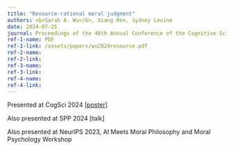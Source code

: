 ```yaml
---
title: "Resource-rational moral judgment"
authors: <b>Sarah A. Wu</b>, Xiang Ren, Sydney Levine
date: 2024-07-25
journal: Proceedings of the 46th Annual Conference of the Cognitive Science Society
ref-1-name: PDF
ref-1-link: /assets/papers/wu2024resource.pdf
ref-2-name:
ref-2-link:
ref-3-name:
ref-3-link:
ref-4-name: 
ref-4-link: 
---
```


Presented at CogSci 2024 [<a href="/assets/posters/wu2024resource.pdf" target="_blank">poster</a>]

Also presented at SPP 2024 [talk]

Also presented at NeurIPS 2023, AI Meets Moral Philosophy and Moral Psychology Workshop
